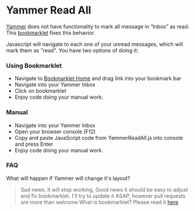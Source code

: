 # Yammer Read All

[Yammer] does not have functionality to mark all message in “Inbox” as read. 
This [bookmarklet] fixes this behavior.

Javascript will navigate to each one of your unread messages, which will mark them as "read".
You have two options of doing it:
### Using Bookmarklet
-   Navigate to [Bookmarklet Home] and drag link into your bookmark bar
-   Navigate into your Yammer Inbox 
-   Click on bookmarklet
-   Enjoy code doing your manual work.
   
### Manual
-   Navigate into your Yammer Inbox
-   Open your browser console (F12)
-   Copy and paste JavaScript code from YammerReadAll.js into console and press Enter
-   Enjoy code doing your manual work.

### FAQ
What will happen if Yammer will change it's layout? 
> Sad news, it will stop working, Good news it should be easy to adjust and fix bookmarklet. I'll try to update it ASAP, however pull requests are more than welcome
What is bookmarklet?
> Please read it [here]
 
[Yammer]:http://yammer.com/
[bookmarklet]:https://sitox.github.io/YammerReadAll/
[Bookmarklet Home]:https://sitox.github.io/YammerReadAll/
[here]:https://en.wikipedia.org/wiki/Bookmarklet
